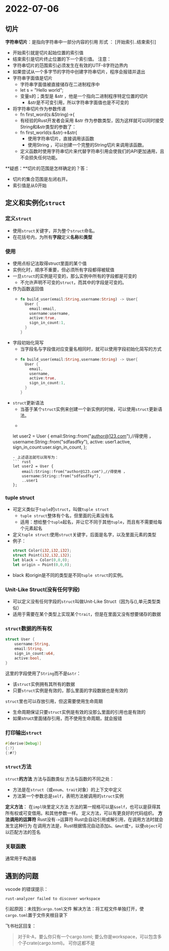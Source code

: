 # 2022-07-06

## 切片
**字符串切片**：是指向字符串中一部分内容的引用
形式 ： [开始索引..结束索引]
- 开始索引就是切片起始位置的索引值
- 结束索引是切片终止位置的下一个索引值。
注意：
- 字符串切片的范围索引必须发生在有效的UTF-8字符边界内
- 如果尝试从一个多字节的字符中创建字符串切片，程序会报错并退出
- 字符串字面值是切片
    - 字符串字面值被直接储存在二进制程序中
    - let s = "Hello world";
    - 变量s的；类型是 &str ，他是一个指向二进制程序特定位置的切片
        - &str是不可变引用，所以字符串字面值也是不可变的
- 将字符串切片作为参数传递
  - fn first_word(s:&String)->{
  - 有经验的Rust开发者会采用 &str 作为参数类型，因为这样就可以同时接受String和&str类型的参数了：
  - fn first_world(s:&str)->&str{
    - 使用字符串切片，直接调用该函数
    - 使用String ，可以创建一个完整的String切片来调用该函数。
  - 定义函数时使用字符串切片来代替字符串引用会使我们的API更加通用，且不会损失任何功能。

**疑惑：**切片的范围是怎样确定的？答：
- 切片的集合范围是左闭右开。
- 索引值是从0开始

## 定义和实例化`struct`

### 定义`struct`
- 使用`struct`关键字，并为整个`struct`命名。
- 在花括号内，为所有**字段**定义**名称**和**类型**
### 使用
- 使用点标记法取得struct里面的某个值
- 实例化时，顺序不重要，但必须所有字段都得被赋值
- 一旦`struct`的实例是可变的，那么实例中所有的字段都是可变的
  - 不允许声明不可变的`struct`，而其中的字段是可变的。
- 作为函数返回值
  - ```rust
    fn build_user(email:String,username:String) -> User{
      User {
        email:email,
        username:username,
        active:true,
        sign_in_count:1,
      }
    }
     ```
- 字段初始化简写
  - 当字段名与字段值对应变量名相同时，就可以使用字段初始化简写的方式
  - ```rust
    fn build_user(email:String,username:String) -> User{
      User {
        email,
        username,
        active:true,
        sign_in_count:1,
      }
    }
     ```
- `struct`更新语法
  -  当基于某个`struct`实例来创建一个新实例的时候，可以使用`struct`更新语法。
  -  ``` rust
    let user2 = User {
        email:String::from("author@123.com"),//得使用 ， 
        username:String::from("sdfasdfky"),
        active: user1.active,
        sign_in_count:user.sign_in_count,
    };
    ```
  - 上述语法就可以简写为：
  ``` rust
    let user2 = User {
        email:String::from("author@123.com"),//得使用 ， 
        username:String::from("sdfasdfky"),
        ..user1
    };
    ```
### tuple struct
- 可定义类似于`tuple`的`struct`，叫做`tuple struct`
  - `tuple struct`整体有个名，但里面的元素没有名
  - 适用：想给整个`tuple`起名，并让它不同于其他`tuple`，而且有不需要给每个元素起名
- 定义`tuple struct`:使用`struct`关键字，后面是名字，以及里面元素的类型
- 例子：
  ``` rust
  struct Color(i32,i32,i32);
  struct Point(i32,i32,i32);
  let black = Color(0,0,0);
  let origin = Point(0,0,0);
  ```
- black 和origin是不同的类型是不同`tuple struct`的实例。

### Unit-Like Struct(没有任何字段)
- 可以定义没有任何字段的`struct`叫做Unit-Like Struct（因为与(),单元类型类似）
- 适用于需要在某个类型上实现某个`trait`，但是在里面又没有想要储存的数据

### `struct`数据的所有权

``` rust
struct User {
    username:String,
    email:String,
    sign_in_count:u64,
    active:bool,
}
```
这里的字段使用了`String`而不是`&str`：
- 该`struct`实例拥有其所有的数据
- 只要`struct`实例是有效的，那么里面的字段数据也是有效的

`struct`里也可以存放引用，但这需要使用生命周期
- 生命周期保证只要`struct`实例是有效的没那么里面的引用也是有效的
- 如果struct里面储存引用，而不使用生命周期，就会报错

### 打印输出`struct`
```rust
#[derive(Debug)]
{:?}
{:#?}
```
### `struct`方法
`struct`**的方法**
方法与函数类似
方法与函数的不同之处：
- 方法是在`struct`（或`enum`、`trait`对象）的上下文中定义
- 方法第一个参数总是`self`，表明方法被调用的`struct`实例

**定义方法**：
在`impl`块里定义方法
方法的第一规格可以是`&self`，也可以是获得其所有权或可变借用。和其他参数一样。
定义方法，可以有更良好的代码组织。
**方法调用的运算符**
Rust没有`->`运算符
Rust会自动引用或解引用，在调用方法时就会发生这种行为
在调用方法是，Rust根据情况自动添加`&`、`&mut`或`*`，以便`object`可以匹配方法的签名
### 关联函数
通常用于构造器
## 遇到的问题

vscode 的错误提示：
``` 
rust-analyzer failed to discover workspace
```
引起原因：未找到`cargo.toml`文件
解决方法：将工程文件单独打开，使`cargo.toml`置于文件夹根目录下

飞书社区回复：
> 对于R-A，要么你只有一个cargo.toml;  要么你是workspace，可以包含多个子crate(cargo.toml)。  可你这都不是